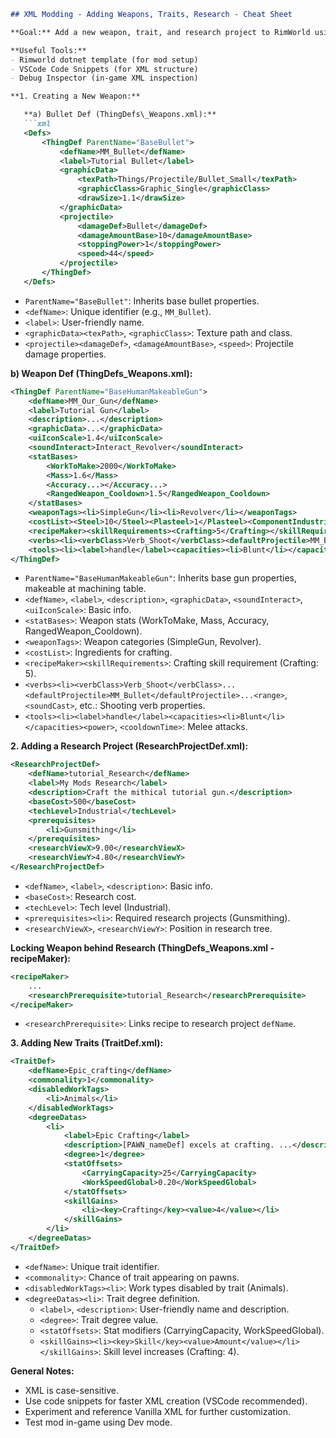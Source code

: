 ```markdown
## XML Modding - Adding Weapons, Traits, Research - Cheat Sheet

**Goal:** Add a new weapon, trait, and research project to RimWorld using XML.

**Useful Tools:**
- Rimworld dotnet template (for mod setup)
- VSCode Code Snippets (for XML structure)
- Debug Inspector (in-game XML inspection)

**1. Creating a New Weapon:**

   **a) Bullet Def (ThingDefs\_Weapons.xml):**
   ```xml
   <Defs>
       <ThingDef ParentName="BaseBullet">
           <defName>MM_Bullet</defName>
           <label>Tutorial Bullet</label>
           <graphicData>
               <texPath>Things/Projectile/Bullet_Small</texPath>
               <graphicClass>Graphic_Single</graphicClass>
               <drawSize>1.1</drawSize>
           </graphicData>
           <projectile>
               <damageDef>Bullet</damageDef>
               <damageAmountBase>10</damageAmountBase>
               <stoppingPower>1</stoppingPower>
               <speed>44</speed>
           </projectile>
       </ThingDef>
   </Defs>
   ```
   - `ParentName="BaseBullet"`: Inherits base bullet properties.
   - `<defName>`: Unique identifier (e.g., `MM_Bullet`).
   - `<label>`: User-friendly name.
   - `<graphicData><texPath>`, `<graphicClass>`: Texture path and class.
   - `<projectile><damageDef>`, `<damageAmountBase>`, `<speed>`: Projectile damage properties.

   **b) Weapon Def (ThingDefs\_Weapons.xml):**
   ```xml
   <ThingDef ParentName="BaseHumanMakeableGun">
       <defName>MM_Our_Gun</defName>
       <label>Tutorial Gun</label>
       <description>...</description>
       <graphicData>...</graphicData>
       <uiIconScale>1.4</uiIconScale>
       <soundInteract>Interact_Revolver</soundInteract>
       <statBases>
           <WorkToMake>2000</WorkToMake>
           <Mass>1.6</Mass>
           <Accuracy...></Accuracy...>
           <RangedWeapon_Cooldown>1.5</RangedWeapon_Cooldown>
       </statBases>
       <weaponTags><li>SimpleGun</li><li>Revolver</li></weaponTags>
       <costList><Steel>10</Steel><Plasteel>1</Plasteel><ComponentIndustrial>1</ComponentIndustrial></costList>
       <recipeMaker><skillRequirements><Crafting>5</Crafting></skillRequirements></recipeMaker>
       <verbs><li><verbClass>Verb_Shoot</verbClass><defaultProjectile>MM_Bullet</defaultProjectile><warmupTime>0.9</warmupTime><burstShotCount>3</burstShotCount><ticksBetweenBurstShots>22</ticksBetweenBurstShots><range>20</range><soundCast>Shot_Revolver</soundCast><soundCastTail>GunTail_Light</soundCastTail><muzzleFlashScale>8</muzzleFlashScale></li></verbs>
       <tools><li><label>handle</label><capacities><li>Blunt</li></capacities><power>7</power><cooldownTime>3.1</cooldownTime></li><li><label>barrel</label><capacities><li>Blunt</li><li>Poke</li></capacities><power>5</power><cooldownTime>2.1</cooldownTime></li></tools>
   </ThingDef>
   ```
   - `ParentName="BaseHumanMakeableGun"`: Inherits base gun properties, makeable at machining table.
   - `<defName>`, `<label>`, `<description>`, `<graphicData>`, `<soundInteract>`, `<uiIconScale>`: Basic info.
   - `<statBases>`: Weapon stats (WorkToMake, Mass, Accuracy, RangedWeapon_Cooldown).
   - `<weaponTags>`: Weapon categories (SimpleGun, Revolver).
   - `<costList>`: Ingredients for crafting.
   - `<recipeMaker><skillRequirements>`: Crafting skill requirement (Crafting: 5).
   - `<verbs><li><verbClass>Verb_Shoot</verbClass>...<defaultProjectile>MM_Bullet</defaultProjectile>...<range>`, `<soundCast>`, etc.: Shooting verb properties.
   - `<tools><li><label>handle</label><capacities><li>Blunt</li></capacities><power>`, `<cooldownTime>`: Melee attacks.

**2. Adding a Research Project (ResearchProjectDef.xml):**

   ```xml
   <ResearchProjectDef>
       <defName>tutorial_Research</defName>
       <label>My Mods Research</label>
       <description>Craft the mithical tutorial gun.</description>
       <baseCost>500</baseCost>
       <techLevel>Industrial</techLevel>
       <prerequisites>
           <li>Gunsmithing</li>
       </prerequisites>
       <researchViewX>9.00</researchViewX>
       <researchViewY>4.80</researchViewY>
   </ResearchProjectDef>
   ```
   - `<defName>`, `<label>`, `<description>`: Basic info.
   - `<baseCost>`: Research cost.
   - `<techLevel>`: Tech level (Industrial).
   - `<prerequisites><li>`: Required research projects (Gunsmithing).
   - `<researchViewX>`, `<researchViewY>`: Position in research tree.

   **Locking Weapon behind Research (ThingDefs\_Weapons.xml - recipeMaker):**
   ```xml
   <recipeMaker>
       ...
       <researchPrerequisite>tutorial_Research</researchPrerequisite>
   </recipeMaker>
   ```
   - `<researchPrerequisite>`: Links recipe to research project `defName`.

**3. Adding New Traits (TraitDef.xml):**

   ```xml
   <TraitDef>
       <defName>Epic_crafting</defName>
       <commonality>1</commonality>
       <disabledWorkTags>
           <li>Animals</li>
       </disabledWorkTags>
       <degreeDatas>
           <li>
               <label>Epic Crafting</label>
               <description>[PAWN_nameDef] excels at crafting. ...</description>
               <degree>1</degree>
               <statOffsets>
                   <CarryingCapacity>25</CarryingCapacity>
                   <WorkSpeedGlobal>0.20</WorkSpeedGlobal>
               </statOffsets>
               <skillGains>
                   <li><key>Crafting</key><value>4</value></li>
               </skillGains>
           </li>
       </degreeDatas>
   </TraitDef>
   ```
   - `<defName>`: Unique trait identifier.
   - `<commonality>`: Chance of trait appearing on pawns.
   - `<disabledWorkTags><li>`: Work types disabled by trait (Animals).
   - `<degreeDatas><li>`: Trait degree definition.
       - `<label>`, `<description>`: User-friendly name and description.
       - `<degree>`: Trait degree value.
       - `<statOffsets>`: Stat modifiers (CarryingCapacity, WorkSpeedGlobal).
       - `<skillGains><li><key>Skill</key><value>Amount</value></li></skillGains>`: Skill level increases (Crafting: 4).

**General Notes:**

- XML is case-sensitive.
- Use code snippets for faster XML creation (VSCode recommended).
- Experiment and reference Vanilla XML for further customization.
- Test mod in-game using Dev mode.
```

